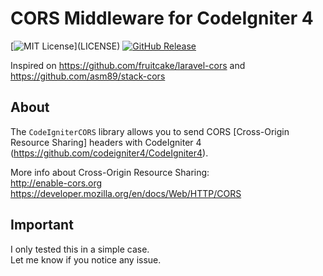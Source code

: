 # CORS Middleware for CodeIgniter 4

[![MIT License](https://img.shields.io/apm/l/atomic-design-ui.svg?)](LICENSE) [![GitHub Release](https://img.shields.io/github/release/tterb/PlayMusic.svg?style=flat)](v1.0.1)  

Inspired on https://github.com/fruitcake/laravel-cors and  https://github.com/asm89/stack-cors

## About

The `CodeIgniterCORS` library allows you to send CORS [Cross-Origin Resource Sharing] headers with CodeIgniter 4 (https://github.com/codeigniter4/CodeIgniter4).  

More info about Cross-Origin Resource Sharing:  
http://enable-cors.org  
https://developer.mozilla.org/en/docs/Web/HTTP/CORS

## Important

I only tested this in a simple case.  
Let me know if you notice any issue.
